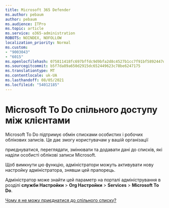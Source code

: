```yaml
---
title: Microsoft 365 Defender
ms.author: pebaum
author: pebaum
ms.audience: ITPro
ms.topic: article
ms.service: o365-administration
ROBOTS: NOINDEX, NOFOLLOW
localization_priority: Normal
ms.custom:
- "9003043"
- "6015"
ms.openlocfilehash: 075811418fc697bffdc9d9bfa2d8c4527b1cc7f91bf5892447d099f1c5ee6140
ms.sourcegitcommit: b5f7da89a650d2915dc652449623c78be6247175
ms.translationtype: MT
ms.contentlocale: uk-UA
ms.lasthandoff: 08/05/2021
ms.locfileid: "54012185"
---
```

# <a name="microsoft-to-do-cross-tenant-sharing"></a>Microsoft To Do спільного доступу між клієнтами

Microsoft To Do підтримує обмін списками особистих і робочих облікових записів. Це дає змогу користувачам у вашій організації

приєднуватися, переглядати, змінювати та додавати дані до списків, які наділи особисті облікові записи Microsoft.

Щоб вимкнути цю функцію, адміністратори можуть активувати нову настройку адміністратора, знявши цей прапорець.

Адміністратор може знайти цей параметр на порталі адміністрування в розділі **служби Настройки**  >  **Org Настройки**  >  **Services**  >  **Microsoft To Do**.  

[Чому я не можу приєднатися до спільного списку?](https://support.microsoft.com/office/why-can-t-i-join-a-shared-list-3a6195de-e3a8-437a-b562-7c8c011dc574?ui=en-us&rs=en-us&ad=us)